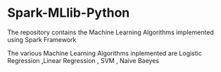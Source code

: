 Spark-MLlib-Python
==================

The repository contains the Machine Learning Algorithms implemented using Spark Framework

The various Machine Learning Algorithms inplemented are Logistic Regression ,Linear Regression , SVM , Naive Baeyes
